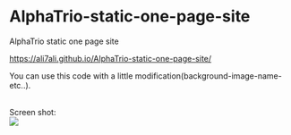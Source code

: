 # AlphaTrio-static-one-page-site
AlphaTrio static one page site

https://ali7ali.github.io/AlphaTrio-static-one-page-site/

You can use this code with a little modification(background-image-name-etc..).


<BR>Screen shot:
<BR><img src=alpha-single-page-site.jpg/>
